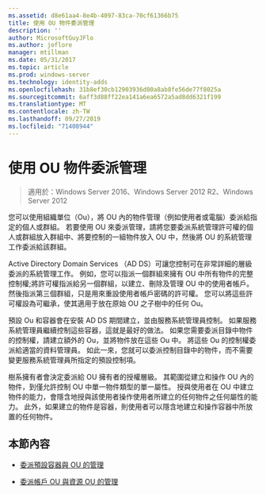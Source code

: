 ```yaml
---
ms.assetid: d8e61aa4-8e4b-4097-83ca-70cf61366b75
title: 使用 OU 物件委派管理
description: ''
author: MicrosoftGuyJFlo
ms.author: joflore
manager: mtillman
ms.date: 05/31/2017
ms.topic: article
ms.prod: windows-server
ms.technology: identity-adds
ms.openlocfilehash: 31b8ef30cb12903936d00a8ab8fe56de77f8025a
ms.sourcegitcommit: 6aff3d88ff22ea141a6ea6572a5ad8dd6321f199
ms.translationtype: MT
ms.contentlocale: zh-TW
ms.lasthandoff: 09/27/2019
ms.locfileid: "71408944"
---
```

# <a name="delegating-administration-by-using-ou-objects"></a>使用 OU 物件委派管理

>適用於：Windows Server 2016、Windows Server 2012 R2、Windows Server 2012

您可以使用組織單位（Ou），將 OU 內的物件管理（例如使用者或電腦）委派給指定的個人或群組。 若要使用 OU 來委派管理，請將您要委派系統管理許可權的個人或群組放入群組中、將要控制的一組物件放入 OU 中，然後將 OU 的系統管理工作委派給該群組。  
  
Active Directory Domain Services （AD DS）可讓您控制可在非常詳細的層級委派的系統管理工作。 例如，您可以指派一個群組來擁有 OU 中所有物件的完整控制權;將許可權指派給另一個群組，以建立、刪除及管理 OU 中的使用者帳戶。然後指派第三個群組，只是用來重設使用者帳戶密碼的許可權。 您可以將這些許可權設為可繼承，使其適用于放在原始 OU 之子樹中的任何 Ou。  
  
預設 Ou 和容器會在安裝 AD DS 期間建立，並由服務系統管理員控制。 如果服務系統管理員繼續控制這些容器，這就是最好的做法。 如果您需要委派目錄中物件的控制權，請建立額外的 Ou，並將物件放在這些 Ou 中。 將這些 Ou 的控制權委派給適當的資料管理員。 如此一來，您就可以委派控制目錄中的物件，而不需要變更服務系統管理員所指定的預設控制項。  
  
樹系擁有者會決定委派給 OU 擁有者的授權層級。 其範圍從建立和操作 OU 內的物件，到僅允許控制 OU 中單一物件類型的單一屬性。 授與使用者在 OU 中建立物件的能力，會隱含地授與該使用者操作使用者所建立的任何物件之任何屬性的能力。 此外，如果建立的物件是容器，則使用者可以隱含地建立和操作容器中所放置的任何物件。  
  
## <a name="in-this-section"></a>本節內容  
  
-   [委派預設容器與 OU 的管理](../../ad-ds/plan/Delegating-Administration-of-Default-Containers-and-OUs.md)  
  
-   [委派帳戶 OU 與資源 OU 的管理](../../ad-ds/plan/Delegating-Administration-of-Account-OUs-and-Resource-OUs.md)  
  


